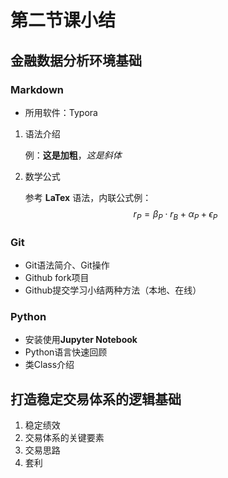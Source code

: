 # 第二节课小结

## 金融数据分析环境基础

### Markdown

* 所用软件：Typora

1. 语法介绍

   例：**这是加粗**，*这是斜体*

2. 数学公式

   参考 **LaTex** 语法，内联公式例：
   $$
   r_P = \beta_P \cdot r_B+\alpha_P+\epsilon_P
   $$

### Git

* Git语法简介、Git操作
* Github fork项目
* Github提交学习小结两种方法（本地、在线）

### Python

* 安装使用**Jupyter Notebook**
* Python语言快速回顾
* 类Class介绍

## 打造稳定交易体系的逻辑基础

1. 稳定绩效
2. 交易体系的关键要素
3. 交易思路
4. 套利
